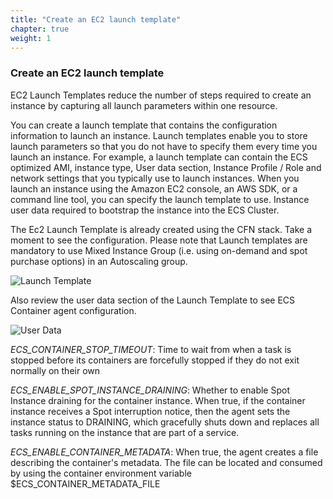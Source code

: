 ```yaml
---
title: "Create an EC2 launch template"
chapter: true
weight: 1
---
```


### Create an EC2 launch template

EC2 Launch Templates reduce the number of steps required to create an instance by capturing all launch parameters within one resource.

You can create a launch template that contains the configuration information to launch an instance. Launch templates enable you to store launch parameters so that you do not have to specify them every time you launch an instance. For example, a launch template can contain the ECS optimized AMI, instance type, User data section, Instance Profile / Role and network settings that you typically use to launch instances. When you launch an instance using the Amazon EC2 console, an AWS SDK, or a command line tool, you can specify the launch template to use. Instance user data required to bootstrap the instance into the ECS Cluster.

The Ec2 Launch Template is already created using the CFN stack. Take a moment to see the configuration.  Please note that Launch templates are mandatory to use Mixed Instance Group (i.e. using on-demand and spot purchase options) in an Autoscaling group.

![Launch Template](/images/ecs-spot-capacity-providers/c9_6.png)

Also review the user data section of the Launch Template to see ECS Container agent configuration.

![User Data](/images/ecs-spot-capacity-providers/c9_7.png)

*ECS_CONTAINER_STOP_TIMEOUT*: Time to wait from when a task is stopped before its containers are forcefully stopped if they do not exit normally on their own

*ECS_ENABLE_SPOT_INSTANCE_DRAINING*: Whether to enable Spot Instance draining for the container instance. When true, if the container instance receives a Spot interruption notice, then the agent sets the instance status to DRAINING, which gracefully shuts down and replaces all tasks running on the instance that are part of a service.

*ECS_ENABLE_CONTAINER_METADATA*: When true, the agent creates a file describing the container's metadata. The file can be located and consumed by using the container environment variable $ECS_CONTAINER_METADATA_FILE
